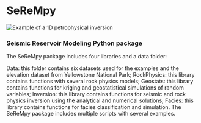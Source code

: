 # SeReMpy

![Example of a 1D petrophysical inversion](https://github.com/leandrofgr/SeReMpy/blob/main/Figure6a.tif?raw=true)

### Seismic Reservoir Modeling Python package ###


The SeReMpy package includes four libraries and a data folder:

Data: this folder contains six datasets used for the examples and the elevation dataset from Yellowstone National Park;
RockPhysics: this library contains functions with several rock physics models;
Geostats: this library contains functions for kriging and geostatistical simulations of random variables;
Inversion: this library contains functions for seismic and rock physics inversion using the analytical and numerical solutions;
Facies: this library contains functions for facies classification and simulation. The SeReMpy package includes multiple scripts with several examples.


